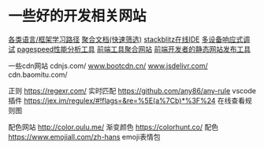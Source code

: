 # 一些好的开发相关网站

[各类语言/框架学习路径](https://roadmap.sh/)
[聚合文档(快速筛选)](https://devdocs.io/)
[stackblitz在线IDE](https://stackblitz.com/)
[多设备响应式调试](https://responsively.app/)
[pagespeed性能分析工具](https://pagespeed.web.dev/)
[前端工具聚合网站](https://smalldev.tools/)
[前端开发者的静态网站发布工具](https://surge.sh/)

一些cdn网站
cdnjs.com/
www.bootcdn.cn/
www.jsdelivr.com/
cdn.baomitu.com/

正则
https://regexr.com/ 实时匹配
https://github.com/any86/any-rule vscode插件
https://jex.im/regulex/#!flags=&re=%5E(a%7Cb)*%3F%24 在线查看规则图

配色网站
http://color.oulu.me/ 渐变颜色
https://colorhunt.co/ 配色
https://www.emojiall.com/zh-hans emoji表情包

